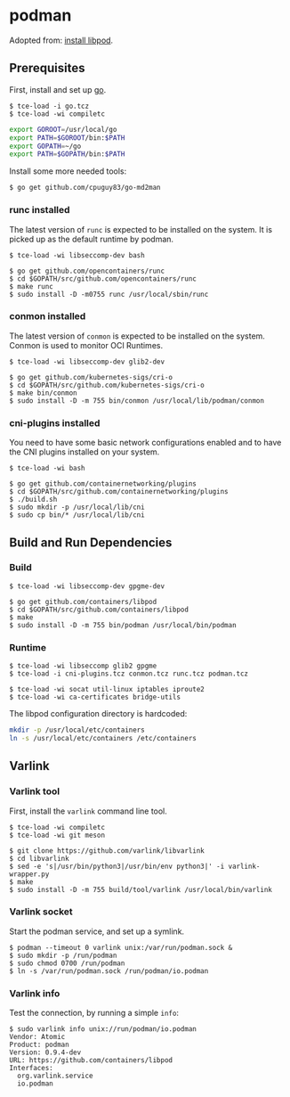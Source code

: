# podman

Adopted from: [install libpod](https://github.com/containers/libpod/blob/master/install.md).

## Prerequisites

First, install and set up [go](building_go.md).

``` console
$ tce-load -i go.tcz
$ tce-load -wi compiletc
```

``` sh
export GOROOT=/usr/local/go
export PATH=$GOROOT/bin:$PATH
export GOPATH=~/go
export PATH=$GOPATH/bin:$PATH
```

Install some more needed tools:

``` console
$ go get github.com/cpuguy83/go-md2man
```

### runc installed

The latest version of `runc` is expected to be installed on the system. It is picked up as the default runtime by podman.

``` console
$ tce-load -wi libseccomp-dev bash

$ go get github.com/opencontainers/runc
$ cd $GOPATH/src/github.com/opencontainers/runc
$ make runc
$ sudo install -D -m0755 runc /usr/local/sbin/runc
```

### conmon installed

The latest version of `conmon` is expected to be installed on the system. Conmon is used to monitor OCI Runtimes.

``` console
$ tce-load -wi libseccomp-dev glib2-dev

$ go get github.com/kubernetes-sigs/cri-o
$ cd $GOPATH/src/github.com/kubernetes-sigs/cri-o
$ make bin/conmon
$ sudo install -D -m 755 bin/conmon /usr/local/lib/podman/conmon
```

### cni-plugins installed

You need to have some basic network configurations enabled and to have the CNI plugins installed on your system.

``` console
$ tce-load -wi bash

$ go get github.com/containernetworking/plugins
$ cd $GOPATH/src/github.com/containernetworking/plugins
$ ./build.sh
$ sudo mkdir -p /usr/local/lib/cni
$ sudo cp bin/* /usr/local/lib/cni
```

## Build and Run Dependencies

### Build

``` console
$ tce-load -wi libseccomp-dev gpgme-dev

$ go get github.com/containers/libpod
$ cd $GOPATH/src/github.com/containers/libpod
$ make
$ sudo install -D -m 755 bin/podman /usr/local/bin/podman
```

### Runtime

``` console
$ tce-load -wi libseccomp glib2 gpgme
$ tce-load -i cni-plugins.tcz conmon.tcz runc.tcz podman.tcz

$ tce-load -wi socat util-linux iptables iproute2
$ tce-load -wi ca-certificates bridge-utils
```

The libpod configuration directory is hardcoded:

``` sh
mkdir -p /usr/local/etc/containers
ln -s /usr/local/etc/containers /etc/containers
```

## Varlink

### Varlink tool

First, install the `varlink`  command line tool.

``` console
$ tce-load -wi compiletc
$ tce-load -wi git meson

$ git clone https://github.com/varlink/libvarlink
$ cd libvarlink
$ sed -e 's|/usr/bin/python3|/usr/bin/env python3|' -i varlink-wrapper.py
$ make
$ sudo install -D -m 755 build/tool/varlink /usr/local/bin/varlink
```

### Varlink socket

Start the podman service, and set up a symlink.

``` console
$ podman --timeout 0 varlink unix:/var/run/podman.sock &
$ sudo mkdir -p /run/podman
$ sudo chmod 0700 /run/podman
$ ln -s /var/run/podman.sock /run/podman/io.podman
```

### Varlink info

Test the connection, by running a simple `info`:

``` console
$ sudo varlink info unix://run/podman/io.podman
Vendor: Atomic
Product: podman
Version: 0.9.4-dev
URL: https://github.com/containers/libpod
Interfaces:
  org.varlink.service
  io.podman

```
